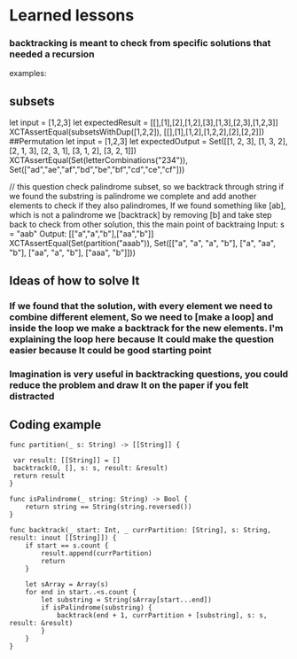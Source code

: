 
# Learned lessons 

### backtracking is meant to check from specific solutions that needed a recursion 
examples:
## subsets 
let input = [1,2,3]
let expectedResult = [[],[1],[2],[1,2],[3],[1,3],[2,3],[1,2,3]]
XCTAssertEqual(subsetsWithDup([1,2,2]), [[],[1],[1,2],[1,2,2],[2],[2,2]])
##Permutation
let input = [1,2,3]
let expectedOutput = Set([[1, 2, 3], [1, 3, 2], [2, 1, 3], [2, 3, 1], [3, 1, 2], [3, 2, 1]])
XCTAssertEqual(Set(letterCombinations("234")),  Set(["ad","ae","af","bd","be","bf","cd","ce","cf"]))

// this question check palindrome subset, so we backtrack through string if we found the substring is palindrome we complete and add another elements to check if they also palindromes, If we found something like [ab], which is not a palindrome we [backtrack] by removing [b] and take step back to check from other solution, this the main point of backtraing 
Input: s = "aab"
Output: [["a","a","b"],["aa","b"]]
XCTAssertEqual(Set(partition("aaab")), Set([["a", "a", "a", "b"], ["a", "aa", "b"], ["aa", "a", "b"], ["aaa", "b"]]))



## Ideas of how to solve It 
### If we found that the solution, with every element we need to combine different element, So we need to [make a loop] and inside the loop we make a backtrack for the new elements. I'm explaining the loop here because It could make the question easier because It could be good starting point   
### Imagination is very useful in backtracking questions, you could reduce the problem and draw It on the paper if you felt distracted 
 
## Coding example 

    func partition(_ s: String) -> [[String]] {

     var result: [[String]] = []
     backtrack(0, [], s: s, result: &result)
     return result
    }
    
    func isPalindrome(_ string: String) -> Bool {
        return string == String(string.reversed())
    }
    
    func backtrack(_ start: Int, _ currPartition: [String], s: String, result: inout [[String]]) {
        if start == s.count {
            result.append(currPartition)
            return
        }
        
        let sArray = Array(s)
        for end in start..<s.count {
            let substring = String(sArray[start...end])
            if isPalindrome(substring) {
                backtrack(end + 1, currPartition + [substring], s: s, result: &result)
            }
        }
    }
